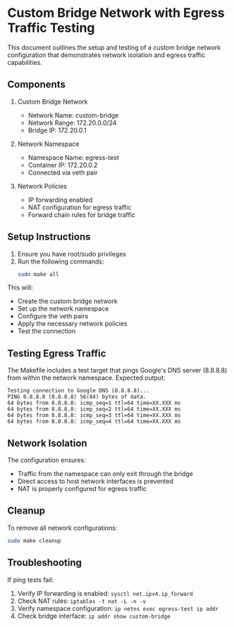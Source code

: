 # Custom Bridge Network with Egress Traffic Testing

This document outlines the setup and testing of a custom bridge network configuration that demonstrates network isolation and egress traffic capabilities.

## Components

1. Custom Bridge Network
   - Network Name: custom-bridge
   - Network Range: 172.20.0.0/24
   - Bridge IP: 172.20.0.1

2. Network Namespace
   - Namespace Name: egress-test
   - Container IP: 172.20.0.2
   - Connected via veth pair

3. Network Policies
   - IP forwarding enabled
   - NAT configuration for egress traffic
   - Forward chain rules for bridge traffic

## Setup Instructions

1. Ensure you have root/sudo privileges
2. Run the following commands:
   ```bash
   sudo make all
   ```

This will:
- Create the custom bridge network
- Set up the network namespace
- Configure the veth pairs
- Apply the necessary network policies
- Test the connection

## Testing Egress Traffic

The Makefile includes a test target that pings Google's DNS server (8.8.8.8) from within the network namespace. Expected output:

```
Testing connection to Google DNS (8.8.8.8)...
PING 8.8.8.8 (8.8.8.8) 56(84) bytes of data.
64 bytes from 8.8.8.8: icmp_seq=1 ttl=64 time=XX.XXX ms
64 bytes from 8.8.8.8: icmp_seq=2 ttl=64 time=XX.XXX ms
64 bytes from 8.8.8.8: icmp_seq=3 ttl=64 time=XX.XXX ms
64 bytes from 8.8.8.8: icmp_seq=4 ttl=64 time=XX.XXX ms
```

## Network Isolation

The configuration ensures:
- Traffic from the namespace can only exit through the bridge
- Direct access to host network interfaces is prevented
- NAT is properly configured for egress traffic

## Cleanup

To remove all network configurations:
```bash
sudo make cleanup
```

## Troubleshooting

If ping tests fail:
1. Verify IP forwarding is enabled: `sysctl net.ipv4.ip_forward`
2. Check NAT rules: `iptables -t nat -L -n -v`
3. Verify namespace configuration: `ip netns exec egress-test ip addr`
4. Check bridge interface: `ip addr show custom-bridge`